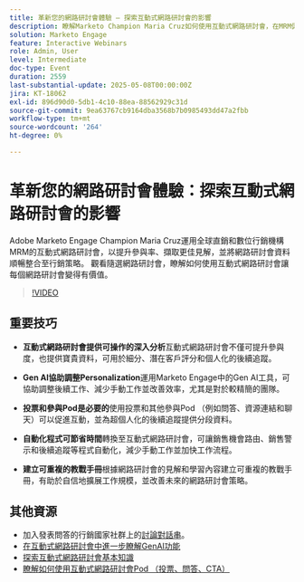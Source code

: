 ```yaml
---
title: 革新您的網路研討會體驗 — 探索互動式網路研討會的影響
description: 瞭解Marketo Champion Maria Cruz如何使用互動式網路研討會，在MRM促進參與、獲得見解及增強行銷。 立即觀看on-demand！
solution: Marketo Engage
feature: Interactive Webinars
role: Admin, User
level: Intermediate
doc-type: Event
duration: 2559
last-substantial-update: 2025-05-08T00:00:00Z
jira: KT-18062
exl-id: 896d90d0-5db1-4c10-88ea-88562929c31d
source-git-commit: 9ea63767cb9164dba3568b7b0985493dd47a2fbb
workflow-type: tm+mt
source-wordcount: '264'
ht-degree: 0%

---
```


# 革新您的網路研討會體驗：探索互動式網路研討會的影響

Adobe Marketo Engage Champion Maria Cruz運用全球直銷和數位行銷機構MRM的互動式網路研討會，以提升參與率、擷取更佳見解，並將網路研討會資料順暢整合至行銷策略。 觀看隨選網路研討會，瞭解如何使用互動式網路研討會讓每個網路研討會變得有價值。

>[!VIDEO](https://video.tv.adobe.com/v/3458099/?learn=on&enablevpops)

## 重要技巧

* **互動式網路研討會提供可操作的深入分析**&#x200B;互動式網路研討會不僅可提升參與度，也提供寶貴資料，可用於細分、潛在客戶評分和個人化的後續追蹤。

* **Gen AI協助調整Personalization**&#x200B;運用Marketo Engage中的Gen AI工具，可協助調整後續工作、減少手動工作並改善效率，尤其是對於較精簡的團隊。

* **投票和參與Pod是必要的**&#x200B;使用投票和其他參與Pod （例如問答、資源連結和聊天）可以促進互動，並為超個人化的後續追蹤提供分段資料。

* **自動化程式可節省時間**&#x200B;轉換至互動式網路研討會，可讓銷售機會路由、銷售警示和後續追蹤等程式自動化，減少手動工作並加快工作流程。

* **建立可重複的教戰手冊**&#x200B;根據網路研討會的見解和學習內容建立可重複的教戰手冊，有助於自信地擴展工作規模，並改善未來的網路研討會策略。

## 其他資源

* 加入發表問答的行銷國家社群上的[討論對話串](https://nation.marketo.com/t5/product-blogs/on-demand-learn-from-your-peers-revolutionizing-your-webinar/ba-p/356260)。
* [在互動式網路研討會中進一步瞭解GenAI功能](https://nation.marketo.com/t5/latest-product-innovations/discover-how-genai-can-elevate-your-upcoming-webinars/ba-p/355055)
* [探索互動式網路研討會基本知識](https://experienceleague.adobe.com/en/docs/marketo/using/product-docs/demand-generation/events/interactive-webinars/interactive-webinars-overview)
* [瞭解如何使用互動式網路研討會Pod （投票、問答、CTA）](https://experienceleague.adobe.com/en/docs/marketo/using/product-docs/demand-generation/events/interactive-webinars/best-practices-for-interactive-webinars)